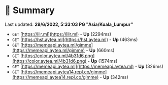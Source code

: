 # 📖 Summary
Last updated: **29/6/2022, 5:33:03 PG "Asia/Kuala_Lumpur"**

- `GET` [https://lilr.ml](https://lilr.ml) - **Up** (2294ms)
- `GET` [https://hst.aytea.ml](https://hst.aytea.ml) - **Up** (463ms)
- `GET` [https://memeapi.aytea.ml/gimme](https://memeapi.aytea.ml/gimme) - **Up** (660ms)
- `GET` [https://color.aytea.ml/4b31d6.png](https://color.aytea.ml/4b31d6.png) - **Up** (1574ms)
- `GET` [https://memeapi.aytea.ml](https://memeapi.aytea.ml) - **Up** (326ms)
- `GET` [https://memeapi.aytea14.repl.co/gimme](https://memeapi.aytea14.repl.co/gimme) - **Up** (342ms)
